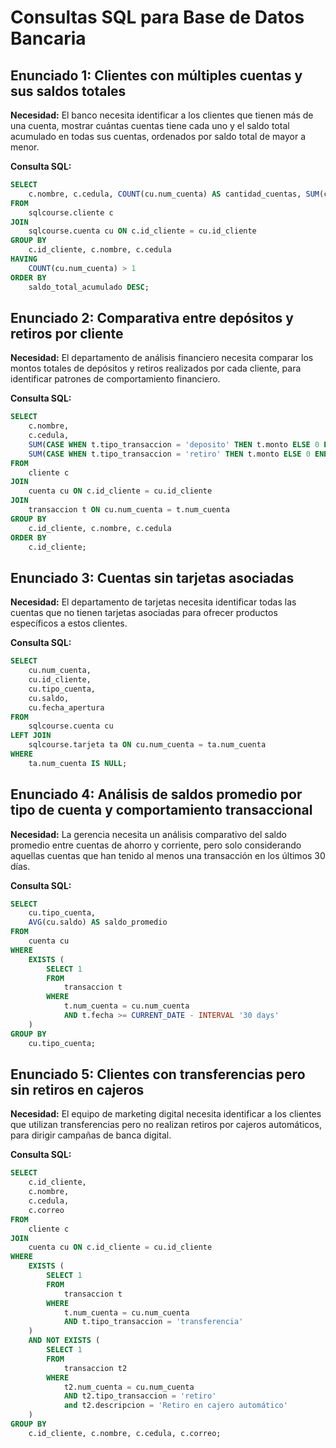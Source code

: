 # Consultas SQL para Base de Datos Bancaria

## Enunciado 1: Clientes con múltiples cuentas y sus saldos totales

**Necesidad:** El banco necesita identificar a los clientes que tienen más de una cuenta, mostrar cuántas cuentas tiene cada uno y el saldo total acumulado en todas sus cuentas, ordenados por saldo total de mayor a menor.

**Consulta SQL:**
```sql
SELECT
    c.nombre, c.cedula, COUNT(cu.num_cuenta) AS cantidad_cuentas, SUM(cu.saldo) AS saldo_total_acumulado
FROM
    sqlcourse.cliente c
JOIN
    sqlcourse.cuenta cu ON c.id_cliente = cu.id_cliente
GROUP BY
    c.id_cliente, c.nombre, c.cedula
HAVING
    COUNT(cu.num_cuenta) > 1
ORDER BY
    saldo_total_acumulado DESC;
```

## Enunciado 2: Comparativa entre depósitos y retiros por cliente

**Necesidad:** El departamento de análisis financiero necesita comparar los montos totales de depósitos y retiros realizados por cada cliente, para identificar patrones de comportamiento financiero.

**Consulta SQL:**
```sql
SELECT
    c.nombre,
    c.cedula,
    SUM(CASE WHEN t.tipo_transaccion = 'deposito' THEN t.monto ELSE 0 END) AS total_depositos,
    SUM(CASE WHEN t.tipo_transaccion = 'retiro' THEN t.monto ELSE 0 END) AS total_retiros
FROM
    cliente c
JOIN
    cuenta cu ON c.id_cliente = cu.id_cliente
JOIN
    transaccion t ON cu.num_cuenta = t.num_cuenta
GROUP BY
    c.id_cliente, c.nombre, c.cedula
ORDER BY
    c.id_cliente;
```

## Enunciado 3: Cuentas sin tarjetas asociadas

**Necesidad:** El departamento de tarjetas necesita identificar todas las cuentas que no tienen tarjetas asociadas para ofrecer productos específicos a estos clientes.

**Consulta SQL:**
```sql
SELECT
    cu.num_cuenta,
    cu.id_cliente,
    cu.tipo_cuenta,
    cu.saldo,
    cu.fecha_apertura
FROM
    sqlcourse.cuenta cu
LEFT JOIN
    sqlcourse.tarjeta ta ON cu.num_cuenta = ta.num_cuenta
WHERE
    ta.num_cuenta IS NULL;
```

## Enunciado 4: Análisis de saldos promedio por tipo de cuenta y comportamiento transaccional

**Necesidad:** La gerencia necesita un análisis comparativo del saldo promedio entre cuentas de ahorro y corriente, pero solo considerando aquellas cuentas que han tenido al menos una transacción en los últimos 30 días.

**Consulta SQL:**
```sql
SELECT
    cu.tipo_cuenta,
    AVG(cu.saldo) AS saldo_promedio
FROM
    cuenta cu
WHERE
    EXISTS (
        SELECT 1
        FROM
            transaccion t
        WHERE
            t.num_cuenta = cu.num_cuenta
            AND t.fecha >= CURRENT_DATE - INTERVAL '30 days'
    )
GROUP BY
    cu.tipo_cuenta;
```

## Enunciado 5: Clientes con transferencias pero sin retiros en cajeros

**Necesidad:** El equipo de marketing digital necesita identificar a los clientes que utilizan transferencias pero no realizan retiros por cajeros automáticos, para dirigir campañas de banca digital.

**Consulta SQL:**
```sql
SELECT
    c.id_cliente,
    c.nombre,
    c.cedula,
    c.correo
FROM
    cliente c
JOIN
    cuenta cu ON c.id_cliente = cu.id_cliente
WHERE
    EXISTS (
        SELECT 1
        FROM
            transaccion t
        WHERE
            t.num_cuenta = cu.num_cuenta
            AND t.tipo_transaccion = 'transferencia'
    )
    AND NOT EXISTS (
        SELECT 1
        FROM
            transaccion t2
        WHERE
            t2.num_cuenta = cu.num_cuenta
            AND t2.tipo_transaccion = 'retiro'
            and t2.descripcion = 'Retiro en cajero automático'
    )
GROUP BY
    c.id_cliente, c.nombre, c.cedula, c.correo;
```
